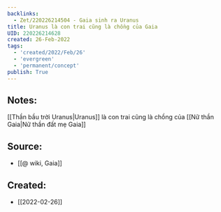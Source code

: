 ```yaml
---
backlinks:
  - Zet/220226214504 - Gaia sinh ra Uranus
title: Uranus là con trai cũng là chồng của Gaia
UID: 220226214628
created: 26-Feb-2022
tags:
  - 'created/2022/Feb/26'
  - 'evergreen'
  - 'permanent/concept'
publish: True
---
```

## Notes:
[[Thần bầu trời Uranus|Uranus]] là con trai cũng là chồng của [[Nữ thần Gaia|Nữ thần đất mẹ Gaia]]

## Source:
- [[@ wiki, Gaia]]





## Created:
- [[2022-02-26]]
